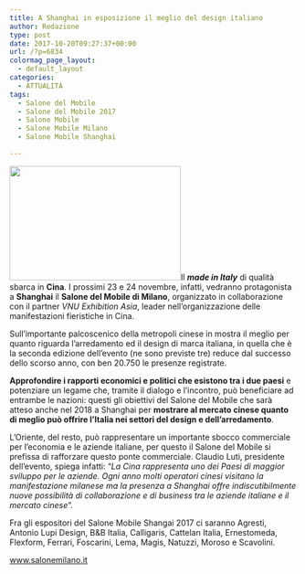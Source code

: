 ```yaml
---
title: A Shanghai in esposizione il meglio del design italiano
author: Redazione
type: post
date: 2017-10-20T09:27:37+00:00
url: /?p=6834
colormag_page_layout:
  - default_layout
categories:
  - ATTUALITÀ
tags:
  - Salone del Mobile
  - Salone del Mobile 2017
  - Salone Mobile
  - Salone Mobile Milano
  - Salone Mobile Shanghai

---
```

<img decoding="async" loading="lazy" class="alignnone size-medium wp-image-6840 alignleft" src="https://progressonline.it/wp-content/uploads/2017/10/10_SaloneMobileShanghai_2017.jpg.2017-10-02-10-21-27-300x200.jpg" alt="" width="300" height="200" />Il **_made in Italy_** di qualità sbarca in **Cina**. I prossimi 23 e 24 novembre, infatti, vedranno protagonista a **Shanghai** il **Salone del Mobile di Milano**, organizzato in collaborazione con il partner _VNU Exhibition Asia_, leader nell’organizzazione delle manifestazioni fieristiche in Cina.

Sull’importante palcoscenico della metropoli cinese in mostra il meglio per quanto riguarda l’arredamento ed il design di marca italiana, in quella che è la seconda edizione dell’evento (ne sono previste tre) reduce dal successo dello scorso anno, con ben 20.750 le presenze registrate.

**Approfondire i rapporti economici e politici che esistono tra i due paesi** e potenziare un legame che, tramite il dialogo e l’incontro, può beneficiare ad entrambe le nazioni: questi gli obiettivi del Salone del Mobile che sarà atteso anche nel 2018 a Shanghai per **mostrare al mercato cinese quanto di meglio può offrire l’Italia nei settori del design e dell’arredamento**.

L’Oriente, del resto, può rappresentare un importante sbocco commerciale per l’economia e le aziende italiane, per questo il Salone del Mobile si prefissa di rafforzare questo ponte commerciale. Claudio Luti, presidente dell’evento, spiega infatti: “_La Cina rappresenta uno dei Paesi di maggior sviluppo per le aziende. Ogni anno molti operatori cinesi visitano la manifestazione milanese ma la presenza a Shanghai offre indiscutibilmente nuove possibilità di collaborazione e di business tra le aziende italiane e il mercato cinese”._

Fra gli espositori del Salone Mobile Shangai 2017 ci saranno Agresti, Antonio Lupi Design, B&B Italia, Calligaris, Cattelan Italia, Ernestomeda, Flexform, Ferrari, Foscarini, Lema, Magis, Natuzzi, Moroso e Scavolini.

www.salonemilano.it

&nbsp;